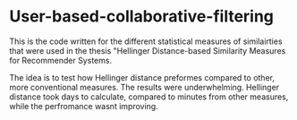 # User-based-collaborative-filtering
This is the code written for the different statistical measures of similairties that were used in the thesis "Hellinger Distance-based 
Similarity Measures for Recommender Systems.

The idea is to test how Hellinger distance preformes compared to other, more conventional measures. The results were underwhelming. Hellinger distance took
days to calculate, compared to minutes from other measures, while the perfromance wasnt improving.
